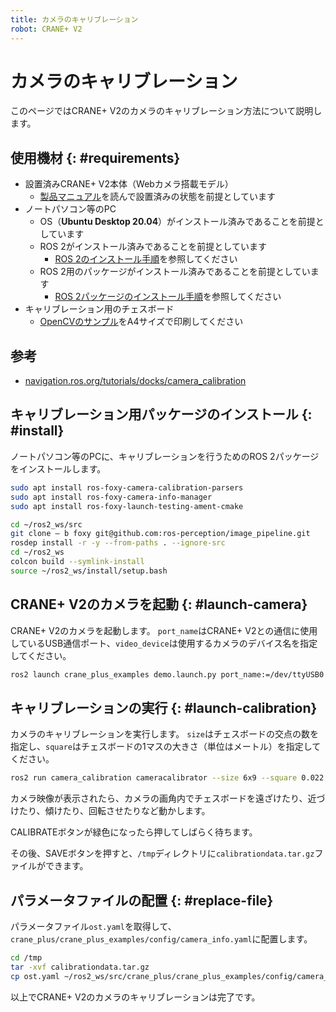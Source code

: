 ```yaml
---
title: カメラのキャリブレーション
robot: CRANE+ V2
---
```


# カメラのキャリブレーション
このページではCRANE+ V2のカメラのキャリブレーション方法について説明します。

## 使用機材 {: #requirements}

* 設置済みCRANE+ V2本体（Webカメラ搭載モデル）
    * [製品マニュアル](https://rt-net.jp/products/cranev2/)を読んで設置済みの状態を前提としています
* ノートパソコン等のPC
    * OS（**Ubuntu Desktop 20.04**）がインストール済みであることを前提としています
    * ROS 2がインストール済みであることを前提としています
        * [ROS 2のインストール手順](./install.md)を参照してください
    * ROS 2用のパッケージがインストール済みであることを前提としています
        * [ROS 2パッケージのインストール手順](./package-install.md)を参照してください
* キャリブレーション用のチェスボード
    * [OpenCVのサンプル](https://github.com/opencv/opencv/blob/master/samples/data/chessboard.png)をA4サイズで印刷してください

## 参考
- [navigation.ros.org/tutorials/docks/camera_calibration](https://navigation.ros.org/tutorials/docs/camera_calibration.html)

## キャリブレーション用パッケージのインストール {: #install}
ノートパソコン等のPCに、キャリブレーションを行うためのROS 2パッケージをインストールします。

```bash
sudo apt install ros-foxy-camera-calibration-parsers
sudo apt install ros-foxy-camera-info-manager
sudo apt install ros-foxy-launch-testing-ament-cmake
```

```bash
cd ~/ros2_ws/src
git clone – b foxy git@github.com:ros-perception/image_pipeline.git
rosdep install -r -y --from-paths . --ignore-src
cd ~/ros2_ws
colcon build --symlink-install
source ~/ros2_ws/install/setup.bash
```

## CRANE+ V2のカメラを起動 {: #launch-camera}
CRANE+ V2のカメラを起動します。
`port_name`はCRANE+ V2との通信に使用しているUSB通信ポート、`video_device`は使用するカメラのデバイス名を指定してください。
```bash
ros2 launch crane_plus_examples demo.launch.py port_name:=/dev/ttyUSB0 use_camera:=true video_device:=/dev/video0
```

## キャリブレーションの実行 {: #launch-calibration}
カメラのキャリブレーションを実行します。
`size`はチェスボードの交点の数を指定し、`square`はチェスボードの1マスの大きさ（単位はメートル）を指定してください。
```bash
ros2 run camera_calibration cameracalibrator --size 6x9 --square 0.022 --ros-args -r image:=/image_raw
```

カメラ映像が表示されたら、カメラの画角内でチェスボードを遠ざけたり、近づけたり、傾けたり、回転させたりなど動かします。

CALIBRATEボタンが緑色になったら押してしばらく待ちます。

その後、SAVEボタンを押すと、`/tmp`ディレクトリに`calibrationdata.tar.gz`ファイルができます。

## パラメータファイルの配置 {: #replace-file}
パラメータファイル`ost.yaml`を取得して、`crane_plus/crane_plus_examples/config/camera_info.yaml`に配置します。
```bash
cd /tmp
tar -xvf calibrationdata.tar.gz
cp ost.yaml ~/ros2_ws/src/crane_plus/crane_plus_examples/config/camera_info.yaml
```

以上でCRANE+ V2のカメラのキャリブレーションは完了です。
